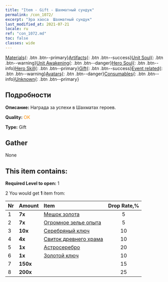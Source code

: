 ```yaml
---
title: "Item - Gift - Шахматный сундук"
permalink: /con_1072/
excerpt: "Эра хаоса  Шахматный сундук"
last_modified_at: 2021-07-21
locale: ru
ref: "con_1072.md"
toc: false
classes: wide
---
```

 [Materials](/ItemsRU/){: .btn .btn--primary}[Artifacts](/ItemsRU/Artifacts/){: .btn .btn--success}[Unit Soul](/ItemsRU/UnitSoul/){: .btn .btn--warning}[Unit Awakening](/ItemsRU/UnitAwakening/){: .btn .btn--danger}[Hero Soul](/ItemsRU/HeroSoul/){: .btn .btn--info}[Hero Skill](/ItemsRU/HeroSkill/){: .btn .btn--primary}[Gift](/ItemsRU/Gift/){: .btn .btn--success}[Event related](/ItemsRU/Events/){: .btn .btn--warning}[Avatars](/ItemsRU/Avatars/){: .btn .btn--danger}[Consumables](/ItemsRU/Consumables/){: .btn .btn--info}[Unknown](/ItemsRU/Unknown/){: .btn .btn--primary}

## Подробности
 **Описание:** Награда за успехи в Шахматах героев.

 **Quality:** <span style="color: #FF8C00">OK</span>

 **Type:** Gift

## Gather

  None

## This item contains:

 **Required Level to open:** 1

 2 You would get **1** item  from:

  | Nr | Amount |     Item    | Drop Rate,% |
  |:---|:-------|:------------|:---------:|
  | 1 |  **7x** | [Мешок золота](/ItemsRU/con_714/) | 5 | 
  | 2 |  **7x** | [Огромное зелье опыта](/ItemsRU/con_703/) | 5 | 
  | 3 |  **10x** | [Серебряный ключ](/ItemsRU/con_693/) | 10 | 
  | 4 |  **4x** | [Свиток древнего храма](/ItemsRU/con_697/) | 10 | 
  | 5 |  **1x** | [Астросеребро](/ItemsRU/con_969/) | 20 | 
  | 6 |  **1x** | [Золотой ключ](/ItemsRU/con_783/) | 10 | 
  | 7 |  **150x** | <i class="fas fa-gem"/> | 15 | 
  | 8 |  **200x** | <i class="fas fa-gem"/> | 25 | 
